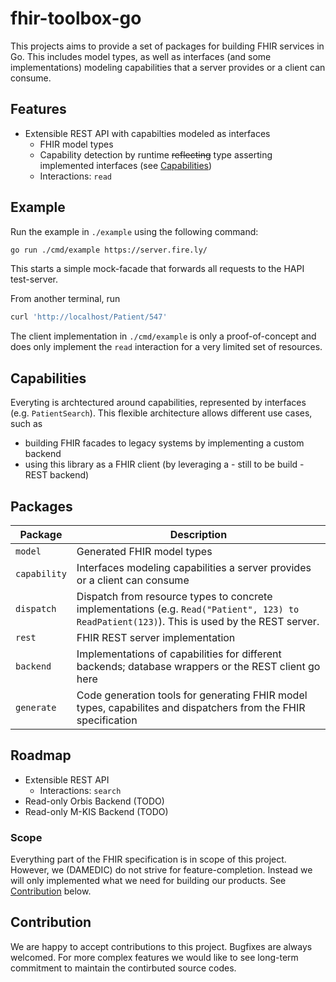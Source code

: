 # fhir-toolbox-go

This projects aims to provide a set of packages for building FHIR services in Go.
This includes model types, as well as interfaces (and some implementations) modeling capabilities that a server provides or a client can consume.

## Features

- Extensible REST API with capabilties modeled as interfaces
  - FHIR model types
  - Capability detection by runtime ~~reflecting~~ type asserting implemented interfaces (see [Capabilities](#capabilities))
  - Interactions: `read`

## Example

Run the example in `./example` using the following command:

```sh
go run ./cmd/example https://server.fire.ly/
```

This starts a simple mock-facade that forwards all requests to the HAPI test-server.

From another terminal, run

```sh
curl 'http://localhost/Patient/547'
```

The client implementation in `./cmd/example` is only a proof-of-concept and does only implement the `read` interaction for a very limited set of resources.

## Capabilities

Everyting is archtectured around capabilities, represented by interfaces (e.g. `PatientSearch`).
This flexible architecture allows different use cases, such as

- building FHIR facades to legacy systems by implementing a custom backend
- using this library as a FHIR client (by leveraging a - still to be build - REST backend)

## Packages

| Package      | Description                                                                                                                                  |
| ------------ | -------------------------------------------------------------------------------------------------------------------------------------------- |
| `model`      | Generated FHIR model types                                                                                                                   |
| `capability` | Interfaces modeling capabilities a server provides or a client can consume                                                                   |
| `dispatch`   | Dispatch from resource types to concrete implementations (e.g. `Read("Patient", 123) to ReadPatient(123)`). This is used by the REST server. |
| `rest`       | FHIR REST server implementation                                                                                                              |
| `backend`    | Implementations of capabilities for different backends; database wrappers or the REST client go here                                         |
| `generate`   | Code generation tools for generating FHIR model types, capabilites and dispatchers from the FHIR specification                               |

## Roadmap

- Extensible REST API
  - Interactions: `search`
- Read-only Orbis Backend (TODO)
- Read-only M-KIS Backend (TODO)

### Scope

Everything part of the FHIR specification is in scope of this project.
However, we (DAMEDIC) do not strive for feature-completion.
Instead we will only implemented what we need for building our products.
See [Contribution](#contribution) below.

## Contribution

We are happy to accept contributions to this project.
Bugfixes are always welcomed.
For more complex features we would like to see long-term commitment to maintain the contirbuted source codes.
